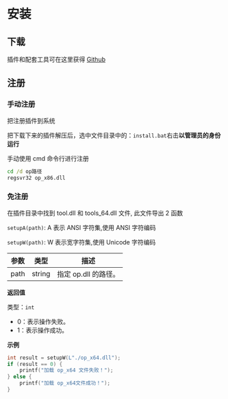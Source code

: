 # 安装

## 下载

插件和配套工具可在这里获得 [Github](https://github.com/WallBreaker2/op/releases)

## 注册

### 手动注册

把注册插件到系统

把下载下来的插件解压后，选中文件目录中的：`install.bat`右击**以管理员的身份运行**

手动使用 cmd 命令行进行注册

```cmd
cd /d op路径
regsvr32 op_x86.dll
```

### 免注册

在插件目录中找到 tool.dll 和 tools_64.dll 文件, 此文件导出 2 函数

`setupA(path)`: A 表示 ANSI 字符集,使用 ANSI 字符编码

`setupW(path)`: W 表示宽字符集,使用 Unicode 字符编码

| 参数 | 类型   | 描述                 |
| ---- | ------ | -------------------- |
| path | string | 指定 op.dll 的路径。 |

**返回值**

类型：`int`

- 0：表示操作失败。
- 1：表示操作成功。

**示例**

```c
int result = setupW(L"./op_x64.dll");
if (result == 0) {
    printf("加载 op_x64 文件失败！");
} else {
    printf("加载 op_x64文件成功！");
}
```

